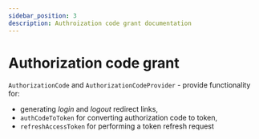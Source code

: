 ```yaml
---
sidebar_position: 3
description: Authroization code grant documentation
---
```


# Authorization code grant

`AuthorizationCode` and `AuthorizationCodeProvider` - provide functionality for: 
- generating _login_ and _logout_ redirect links,
- `authCodeToToken` for converting authorization code to token,
- `refreshAccessToken` for performing a token refresh request
